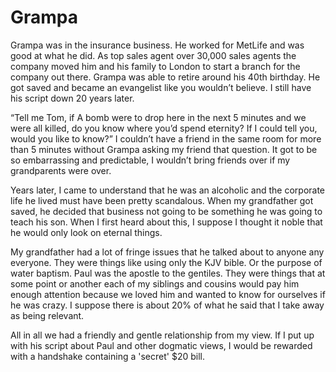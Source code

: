 # Grampa
Grampa was in the insurance business. He worked for MetLife and was good at what he did. As top sales agent over 30,000 sales agents the company moved him and his family to London to start a branch for the company out there. Grampa was able to retire around his 40th birthday. He got saved and became an evangelist like you wouldn’t believe. I still have his script down 20 years later.

“Tell me Tom, if A bomb were to drop here in the next 5 minutes and we were all killed, do you know where you’d spend eternity? If I could tell you, would you like to know?” I couldn’t have a friend in the same room for more than 5 minutes without Grampa asking my friend that question. It got to be so embarrassing and predictable, I wouldn’t bring friends over if my grandparents were over.

Years later, I came to understand that he was an alcoholic and the corporate life he lived must have been pretty scandalous. When my grandfather got saved, he decided that business not going to be something he was going to teach his son. When I first heard about this, I suppose I thought it noble that he would only look on eternal things.

My grandfather had a lot of fringe issues that he talked about to anyone any everyone. They were things like using only the KJV bible. Or the purpose of water baptism. Paul was the apostle to the gentiles. They were things that at some point or another each of my siblings and cousins would pay him enough attention because we loved him and wanted to know for ourselves if he was crazy. I suppose there is about 20% of what he said that I take away as being relevant.

All in all we had a friendly and gentle relationship from my view. If I put up with his script about Paul and other dogmatic views, I would be rewarded with a handshake containing a 'secret' $20 bill.
